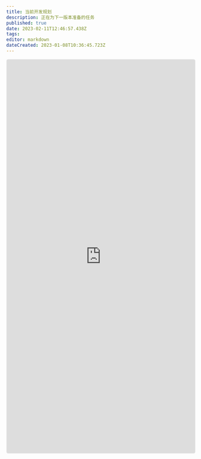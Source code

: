 ```yaml
---
title: 当前开发规划
description: 正在为下一版本准备的任务
published: true
date: 2023-02-11T12:46:57.438Z
tags: 
editor: markdown
dateCreated: 2023-01-08T10:36:45.723Z
---
```


<iframe class="clickup-embed decor-shadow" src="https://share.clickup.com/l/h/26kmy-42/dab7806bdc8b7f6" frameborder="0" onmousewheel="" width="100%" height="1050px" style="background: transparent; border: 1px solid #EEE; border-radius: 5px;"></iframe>